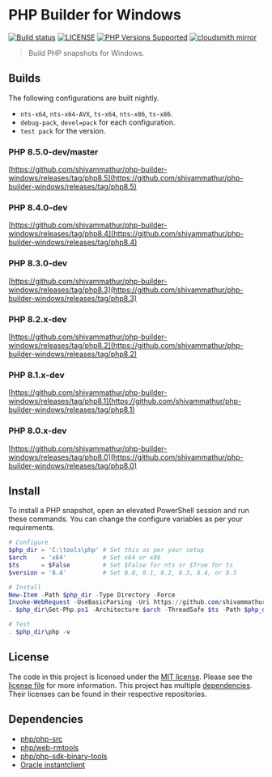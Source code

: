 # PHP Builder for Windows

<a href="https://github.com/shivammathur/php-builder-windows" title="PHP Builder Windows"><img alt="Build status" src="https://github.com/shivammathur/php-builder-windows/workflows/Build%20PHP%20master/badge.svg"></a>
<a href="https://github.com/shivammathur/php-builder-windows/blob/main/LICENSE" title="license"><img alt="LICENSE" src="https://img.shields.io/badge/license-MIT-428f7e.svg"></a>
<a href="https://github.com/shivammathur/php-builder-windows#Builds" title="builds"><img alt="PHP Versions Supported" src="https://img.shields.io/badge/php-%3E%3D%208.0-8892BF.svg"></a>
<a href="https://cloudsmith.io/~shivammathur/repos/php-builder-windows" title="mirror"><img alt="cloudsmith mirror" src="https://img.shields.io/badge/builds-cloudsmith-blue?logo=cloudsmith"></a>

> Build PHP snapshots for Windows.

## Builds

The following configurations are built nightly.

- `nts-x64`, `nts-x64-AVX`, `ts-x64`, `nts-x86`, `ts-x86`.
- `debug-pack`, `devel=pack` for each configuration.
- `test pack` for the version.

### PHP 8.5.0-dev/master
[https://github.com/shivammathur/php-builder-windows/releases/tag/php8.5](https://github.com/shivammathur/php-builder-windows/releases/tag/php8.5)

### PHP 8.4.0-dev
[https://github.com/shivammathur/php-builder-windows/releases/tag/php8.4](https://github.com/shivammathur/php-builder-windows/releases/tag/php8.4)

### PHP 8.3.0-dev
[https://github.com/shivammathur/php-builder-windows/releases/tag/php8.3](https://github.com/shivammathur/php-builder-windows/releases/tag/php8.3)

### PHP 8.2.x-dev
[https://github.com/shivammathur/php-builder-windows/releases/tag/php8.2](https://github.com/shivammathur/php-builder-windows/releases/tag/php8.2)

### PHP 8.1.x-dev
[https://github.com/shivammathur/php-builder-windows/releases/tag/php8.1](https://github.com/shivammathur/php-builder-windows/releases/tag/php8.1)

### PHP 8.0.x-dev
[https://github.com/shivammathur/php-builder-windows/releases/tag/php8.0](https://github.com/shivammathur/php-builder-windows/releases/tag/php8.0)

## Install

To install a PHP snapshot, open an elevated PowerShell session and run these commands. You can change the configure variables as per your requirements.

```ps1
# Configure
$php_dir = 'C:\tools\php' # Set this as per your setup
$arch    = 'x64'          # Set x64 or x86
$ts      = $False         # Set $False for nts or $True for ts
$version = '8.4'          # Set 8.0, 8.1, 8.2, 8.3, 8.4, or 8.5

# Install
New-Item -Path $php_dir -Type Directory -Force
Invoke-WebRequest -UseBasicParsing -Uri https://github.com/shivammathur/php-builder-windows/releases/latest/download/Get-Php.ps1 -OutFile $php_dir\Get-Php.ps1
. $php_dir\Get-Php.ps1 -Architecture $arch -ThreadSafe $ts -Path $php_dir -Version $version

# Test
. $php_dir\php -v
```

## License

The code in this project is licensed under the [MIT license](http://choosealicense.com/licenses/mit/).
Please see the [license file](LICENSE) for more information. This project has multiple [dependencies](#dependencies "Dependencies for this project"). Their licenses can be found in their respective repositories.

## Dependencies

- [php/php-src](https://github.com/php/php-src)
- [php/web-rmtools](https://github.com/php/web-rmtools)
- [php/php-sdk-binary-tools](https://github.com/php/php-sdk-binary-tools)
- [Oracle instantclient](https://www.oracle.com/downloads/licenses/instant-client-lic.html)
